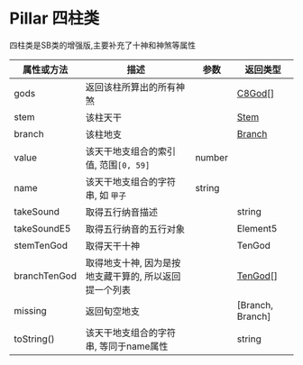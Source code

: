 # Pillar 四柱类

<Badge type="info" vertical="middle" text="char8ex插件"/>
<Badge type="warn" vertical="middle" text="v2.0.0+"/>


四柱类是SB类的增强版,主要补充了十神和神煞等属性

| 属性或方法  | 描述 | 参数  | 返回类型 |
| --- | ---  | --- | --- |
| gods | 返回该柱所算出的所有神煞 | | [C8God](./c8God.md)[] |
| stem | 该柱天干  | | [Stem](./stem.md) |
| branch | 该柱地支  | | [Branch](./branch.md) |
| value | 该天干地支组合的索引值, 范围`[0, 59]` | number |
| name | 该天干地支组合的字符串, 如 `甲子` | string |
| takeSound | 取得五行纳音描述 | | string |
| takeSoundE5 | 取得五行纳音的五行对象 | | Element5 |
| stemTenGod | 取得天干十神 | | TenGod |
| branchTenGod | 取得地支十神, 因为是按地支藏干算的, 所以返回提一个列表 | | [TenGod](./tenGod.md)[] |
| missing | 返回旬空地支 | | [Branch, Branch] |
| toString() | 该天干地支组合的字符串, 等同于name属性 | | string |
